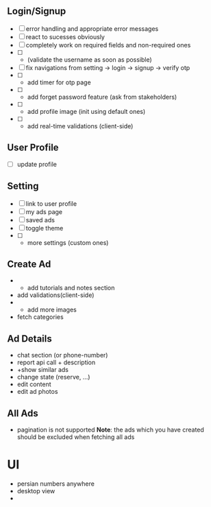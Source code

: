## Login/Signup
- [ ] error handling and appropriate error messages
- [ ] react to sucesses obviously
- [ ] completely work on required fields and non-required ones
- [ ] + (validate the username as soon as possible)
- [ ] fix navigations from setting -> login -> signup -> verify otp
- [ ] + add timer for otp page
- [ ] + add forget password feature (ask from stakeholders)
- [ ] + add profile image (init using default ones)
- [ ] + add real-time validations (client-side)

## User Profile
- [ ] update profile

## Setting
- [ ] link to user profile
- [ ] my ads page
- [ ] saved ads
- [ ] toggle theme
- [ ] + more settings (custom ones)

## Create Ad
- + add tutorials and notes section
- add validations(client-side)
- + add more images
- fetch categories

## Ad Details
- chat section (or phone-number)
- report api call + description
- +show similar ads
- change state (reserve, ...)
- edit content
- edit ad photos


## All Ads
- pagination is not supported
**Note**: the ads which you have created should be excluded when fetching all ads

## 

# UI
- persian numbers anywhere
- desktop view
- 